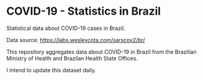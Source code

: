 # COVID-19 - Statistics in Brazil
Statistical data about COVID-19 cases in Brazil.

Data source: https://labs.wesleycota.com/sarscov2/br/

This repository aggregates data about COVID-19 in Brazil from the Brazilian Ministry of Health and Brazilan Health State Offices.

I intend to update this dataset daily.
